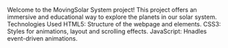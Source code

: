 Welcome to the MovingSolar System project! This project offers an immersive and educational way to explore the planets in our solar system. 
Technologies Used
HTML5: Structure of the webpage and elements.
CSS3: Styles for animations, layout and scrolling effects.
JavaScript: Hnadles event-driven animations.
